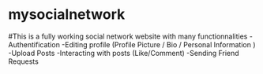 # mysocialnetwork
#This is a fully working social network website with many functionnalities
-Authentification
-Editing profile (Profile Picture / Bio / Personal Information )
-Upload Posts
-Interacting with posts (Like/Comment)
-Sending Friend Requests

